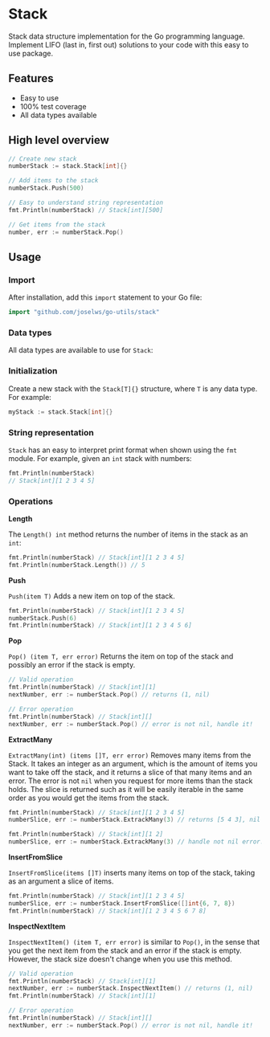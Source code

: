 # Stack

Stack data structure implementation for the Go programming language. Implement LIFO (last in, first out) solutions to your code with this easy to use package.

## Features

- Easy to use
- 100% test coverage
- All data types available

## High level overview

```Go
// Create new stack
numberStack := stack.Stack[int]{}

// Add items to the stack
numberStack.Push(500)

// Easy to understand string representation
fmt.Println(numberStack) // Stack[int][500]

// Get items from the stack
number, err := numberStack.Pop()
```

## Usage

### Import

After installation, add this `import` statement to your Go file:

```Go
import "github.com/joselws/go-utils/stack"
```

### Data types

All data types are available to use for `Stack`:

### Initialization

Create a new stack with the `Stack[T]{}` structure, where `T` is any data type. For example:

```Go
myStack := stack.Stack[int]{}
```

### String representation

`Stack` has an easy to interpret print format when shown using the `fmt` module. For example, given an `int` stack with numbers:

```Go
fmt.Println(numberStack)
// Stack[int][1 2 3 4 5]
```

### Operations

**Length**

The `Length() int` method returns the number of items in the stack as an `int`:

```Go
fmt.Println(numberStack) // Stack[int][1 2 3 4 5]
fmt.Println(numberStack.Length()) // 5
```

**Push**

`Push(item T)` Adds a new item on top of the stack.

```Go
fmt.Println(numberStack) // Stack[int][1 2 3 4 5]
numberStack.Push(6)
fmt.Println(numberStack) // Stack[int][1 2 3 4 5 6]
```

**Pop**

`Pop() (item T, err error)` Returns the item on top of the stack and possibly an error if the stack is empty.

```Go
// Valid operation
fmt.Println(numberStack) // Stack[int][1]
nextNumber, err := numberStack.Pop() // returns (1, nil)

// Error operation
fmt.Println(numberStack) // Stack[int][]
nextNumber, err := numberStack.Pop() // error is not nil, handle it!
```

**ExtractMany**

`ExtractMany(int) (items []T, err error)` Removes many items from the Stack. It takes an integer as an argument, which is the amount of items you want to take off the stack, and it returns a slice of that many items and an error. The error is not `nil` when you request for more items than the stack holds. The slice is returned such as it will be easily iterable in the same order as you would get the items from the stack.

```Go
fmt.Println(numberStack) // Stack[int][1 2 3 4 5]
numberSlice, err := numberStack.ExtrackMany(3) // returns [5 4 3], nil

fmt.Println(numberStack) // Stack[int][1 2]
numberSlice, err := numberStack.ExtrackMany(3) // handle not nil error!
```

**InsertFromSlice**

`InsertFromSlice(items []T)` inserts many items on top of the stack, taking as an argument a slice of items.

```Go
fmt.Println(numberStack) // Stack[int][1 2 3 4 5]
numberSlice, err := numberStack.InsertFromSlice([]int{6, 7, 8}) 
fmt.Println(numberStack) // Stack[int][1 2 3 4 5 6 7 8]
```

**InspectNextItem**

`InspectNextItem() (item T, err error)` is similar to `Pop()`, in the sense that you get the next item from the stack and an error if the stack is empty. However, the stack size doesn't change when you use this method.

```Go
// Valid operation
fmt.Println(numberStack) // Stack[int][1]
nextNumber, err := numberStack.InspectNextItem() // returns (1, nil)
fmt.Println(numberStack) // Stack[int][1]

// Error operation
fmt.Println(numberStack) // Stack[int][]
nextNumber, err := numberStack.Pop() // error is not nil, handle it!
```
